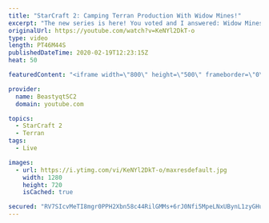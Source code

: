 ```yaml
---
title: "StarCraft 2: Camping Terran Production With Widow Mines!"
excerpt: "The new series is here! You voted and I answered: Widow Mines & Ravens to Grandmaster has arrived!  #WidowMineRaven #Beastyqt #StarCraft2 #SC2  Feel free to let me know if you have any suggestions for future videos. I hope you guys enjoy this one!  Check out my stream on Twitch if you enjoy my YouTube"
originalUrl: https://youtube.com/watch?v=KeNYl2DkT-o
type: video
length: PT46M44S
publishedDateTime: 2020-02-19T12:23:15Z
heat: 50

featuredContent: "<iframe width=\"800\" height=\"500\" frameborder=\"0\" src=\"https://www.youtube.com/embed/KeNYl2DkT-o\" allow=\"accelerometer; autoplay; encrypted-media; gyroscope; picture-in-picture\" allowfullscreen></iframe>"

provider:
  name: BeastyqtSC2
  domain: youtube.com

topics:
  - StarCraft 2
  - Terran
tags:
  - Live

images:
  - url: https://i.ytimg.com/vi/KeNYl2DkT-o/maxresdefault.jpg
    width: 1280
    height: 720
    isCached: true

secured: "RV7SIcvMeTI8mgr0PPH2Xbn58c44RilGMMs+6rJ0Nfi5MpeLNxUBynL1zyGHuasmEEI7B5Sm370RmazpLPI56itrOMQ9VV+fj54pZ9DRuxZqsLsyirPQglzBg4LzH3saLqdZOGDhIVVU16/ZZ2BjUqjQO8ThR/enTFQpt79FifohPaBTeqxLqZqjcii91lGPTtqcmsAuXn2+vwK07CxMC7a0v3zS32lCB7QwJTBZ6JqToGOkjo8dGi2n5XLX7WDpogZD6dy6BS2WWdVqIGej93wODMYAE44rQcQ+tfOH7BKG3Rvzwf3eHFaOd74a4HuYZpnp7ugFoQ+A5FFBPyVPIt98PEkPT7ALPMXspSX0tXAsi3D0NLvFIysSc8i9vbkR1VceRIR3/U8zDOghxwl8w18iUck/XNZeIUl+XoqMJtM=;FvqU45tSX0Ds5o+ld63N/w=="
---
```


